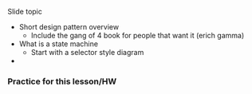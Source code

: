 

Slide topic 

- Short design pattern overview
	- Include the gang of 4 book for people that want it (erich gamma)
- What is a state machine
	- Start with a selector style diagram 
- 


### Practice for this lesson/HW 

